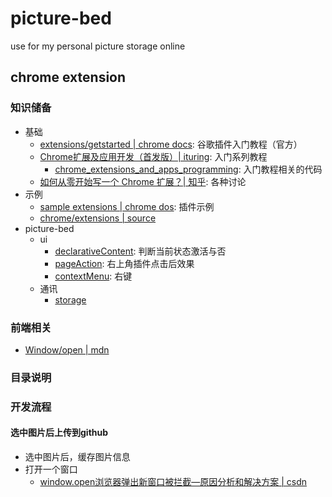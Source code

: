 # picture-bed
use for my personal picture storage online

## chrome extension
### 知识储备
- 基础
  - [extensions/getstarted | chrome docs](https://developer.chrome.com/extensions/getstarted): 谷歌插件入门教程（官方）
  - [Chrome扩展及应用开发（首发版）| ituring](https://www.ituring.com.cn/book/miniarticle/110853): 入门系列教程
    - [chrome_extensions_and_apps_programming](https://github.com/Sneezry/chrome_extensions_and_apps_programming): 入门教程相关的代码
  - [如何从零开始写一个 Chrome 扩展？| 知乎](https://www.zhihu.com/question/20179805): 各种讨论
- 示例
  - [sample extensions | chrome dos](https://developer.chrome.com/extensions/samples#search:): 插件示例
  - [chrome/extensions | source](https://chromium.googlesource.com/chromium/src/+/master/chrome/common/extensions/docs/examples/extensions/)
- picture-bed
  - ui
    - [declarativeContent](https://developer.chrome.com/extensions/declarativeContent): 判断当前状态激活与否
    - [pageAction](https://developer.chrome.com/extensions/pageAction): 右上角插件点击后效果
    - [contextMenu](https://developer.chrome.com/apps/contextMenus): 右键
  - 通讯
    - [storage](https://developer.chrome.com/apps/storage)
### 前端相关
- [Window/open | mdn](https://developer.mozilla.org/zh-CN/docs/Web/API/Window/open)
### 目录说明
### 开发流程
#### 选中图片后上传到github
- 选中图片后，缓存图片信息
- 打开一个窗口
  - [window.open浏览器弹出新窗口被拦截—原因分析和解决方案 | csdn](https://blog.csdn.net/u011159417/article/details/53692536)
